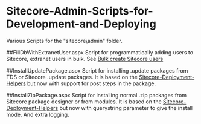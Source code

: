 # Sitecore-Admin-Scripts-for-Development-and-Deploying

Various Scripts for the "sitecore\admin" folder.

##FillDbWithExtranetUser.aspx
Script for programmatically adding users to Sitecore, extranet users in bulk. See  [Bulk create Sitecore users](http://sitecore.stockpick.nl/english/bulk-create-sitecore-users/)

##InstallUpdatePackage.aspx
Script for installing .update packages from TDS or Sitecore .update packages. It is based on the [Sitecore-Deployment-Helpers](https://github.com/adoprog/Sitecore-Deployment-Helpers) but now with support for post steps in the package.

##InstallZipPackage.aspx
Script for installing normal .zip packages from Sitecore package designer or from modules. It is based on the [Sitecore-Deployment-Helpers](https://github.com/adoprog/Sitecore-Deployment-Helpers) but now with querystring parameter to give the install mode. And extra logging.


